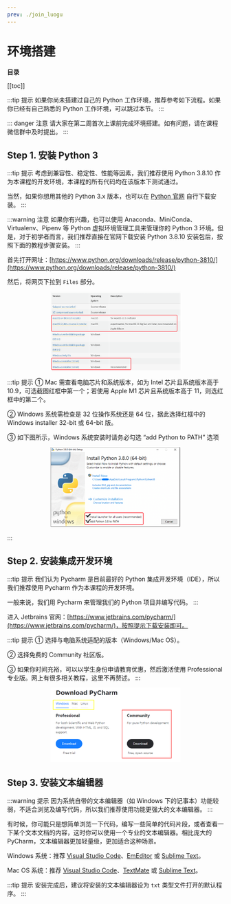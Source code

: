 ```yaml
---
prev: ./join_luogu
---
```


# 环境搭建

**目录**

[[toc]]

:::tip 提示
如果你尚未搭建过自己的 Python 工作环境，推荐参考如下流程。如果你已经有自己熟悉的 Python 工作环境，可以跳过本节。
:::

::: danger 注意
请大家在第二周首次上课前完成环境搭建。如有问题，请在课程微信群中及时提出。
:::

## Step 1. 安装 Python 3

:::tip 提示
考虑到兼容性、稳定性、性能等因素，我们推荐使用 Python 3.8.10 作为本课程的开发环境，本课程的所有代码均在该版本下测试通过。

当然，如果你想用其他的 Python 3.x 版本，也可以在 [Python 官网](https://www.python.org/) 自行下载安装。
:::

:::warning 注意
如果你有兴趣，也可以使用 Anaconda、MiniConda、Virtualenv、Pipenv 等 Python 虚拟环境管理工具来管理你的 Python 3 环境。但是，对于初学者而言，我们推荐直接在官网下载安装 Python 3.8.10 安装包后，按照下面的教程步骤安装。
:::

首先打开网址：[https://www.python.org/downloads/release/python-3810/](https://www.python.org/downloads/release/python-3810/)

然后，将网页下拉到 `Files` 部分。

<!-- ![](./images/202302202156678.png) -->
<p style="text-align: center;">
  <img src="./images/202302202156678.png" style="max-width: 60%;" alt="Python 3.8.10 安装包">
</p>

:::tip 提示
① Mac 需查看电脑芯片和系统版本，如为 Intel 芯片且系统版本高于 10.9，可选截图红框中第一个；若使用 Apple M1 芯片且系统版本高于 11，则选红框中的第二个。

② Windows 系统需检查是 32 位操作系统还是 64 位，据此选择红框中的 Windows installer 32-bit 或 64-bit 版。

③ 如下图所示，Windows 系统安装时请务必勾选 “add Python to PATH” 选项

<!-- ![](./images/202302202200620.png) -->
<p style="text-align: center;">
  <img src="./images/202302202200620.png" style="max-width: 60%;" alt="Windows 系统安装 Python 3.8.10">
</p>
:::

## Step 2. 安装集成开发环境

:::tip 提示
我们认为 Pycharm 是目前最好的 Python 集成开发环境（IDE），所以我们推荐使用 Pycharm 作为本课程的开发环境。

一般来说，我们用 Pycharm 来管理我们的 Python 项目并编写代码。
:::

进入 Jetbrains 官网：[https://www.jetbrains.com/pycharm/](https://www.jetbrains.com/pycharm/)，按照提示下载安装即可。

:::tip 提示
① 选择与电脑系统适配的版本（Windows/Mac OS）。

② 选择免费的 Community 社区版。

③ 如果你时间充裕，可以以学生身份申请教育优惠，然后激活使用 Professional 专业版。网上有很多相关教程，这里不再赘述。
:::

<p style="text-align: center;">
  <img src="./images/pycharm_community.png" style="max-width: 60%;" alt="Pycharm 社区版">
</p>

## Step 3. 安装文本编辑器

:::warning 提示
因为系统自带的文本编辑器（如 Windows 下的记事本）功能较弱，不适合浏览及编写代码，所以我们推荐使用功能更强大的文本编辑器。
:::

有时候，你可能只是想简单浏览一下代码，编写一些简单的代码片段，或者查看一下某个文本文档的内容，这时你可以使用一个专业的文本编辑器。相比庞大的 PyCharm，文本编辑器更加轻量级，更加适合这种场景。

Windows 系统：推荐 [Visual Studio Code](https://code.visualstudio.com/)、[EmEditor](https://www.emeditor.com/) 或 [Sublime Text](https://www.sublimetext.com/)。

Mac OS 系统：推荐 [Visual Studio Code](https://code.visualstudio.com/)、[TextMate](https://macromates.com/) 或 [Sublime Text](https://www.sublimetext.com/)。

:::tip 提示
安装完成后，建议将安装的文本编辑器设为 `txt` 类型文件打开的默认程序。
:::
